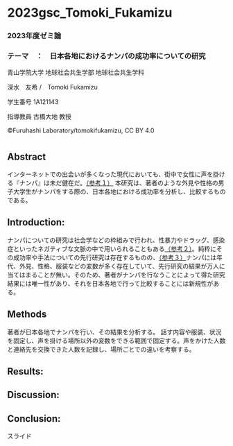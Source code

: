 # 2023gsc_Tomoki_Fukamizu
### 2023年度ゼミ論
### テーマ　：　日本各地におけるナンパの成功率についての研究
青山学院大学 地球社会共生学部 地球社会共生学科

深水　友希 /　Tomoki Fukamizu

学生番号 1A121143

指導教員 古橋大地 教授

©︎Furuhashi Laboratory/tomokifukamizu, CC BY 4.0

# 
## 


## Abstract
インターネットでの出会いが多くなった現代においても、街中で女性に声を掛ける『ナンパ』は未だ健在だ。[（参考１）](https://github.com/furuhashilab/2023gsc_Tomoki_Fukamizu/issues/5#issue-2116262922)
本研究は、著者のような外見や性格の男子大学生がナンパをする際の、日本各地における成功率を分析し、比較するものである。

## Introduction:
ナンパについての研究は社会学などの枠組みで行われ、性暴力やドラッグ、感染症といったネガティブな文脈の中で用いられることもある[（参考２）](https://github.com/furuhashilab/2023gsc_Tomoki_Fukamizu/issues/6#issue-2116278621)。純粋にその成功率や手法についての先行研究は存在するものの、[（参考３）]()ナンパには年代、外見、性格、服装などの変数が多く存在していて、先行研究の結果が万人に当てはまることが無い。そのため、著者がナンパを行なうことによって得た研究結果には唯一性があり、それを日本各地で行って比較することには新規性がある。


## Methods
著者が日本各地でナンパを行い、その結果を分析する。
話す内容や服装、状況を固定し、声を掛ける場所以外の変数をできる範囲で固定する。声をかけた人数と連絡先を交換できた人数を記録し、場所ごとでの違いを考察する。

## Results:



## Discussion:


## Conclusion:


スライド

